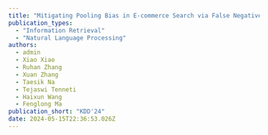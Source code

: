```yaml
---
title: "Mitigating Pooling Bias in E-commerce Search via False Negative Estimation"
publication_types:
  - "Information Retrieval"
  - "Natural Language Processing"
authors:
  - admin
  - Xiao Xiao
  - Ruhan Zhang
  - Xuan Zhang
  - Taesik Na
  - Tejaswi Tenneti
  - Haixun Wang
  - Fenglong Ma
publication_short: "KDD'24"
date: 2024-05-15T22:36:53.026Z
---
```

